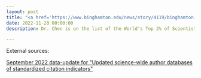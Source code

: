 ```yaml
---
layout: post
title: "<a href='https://www.binghamton.edu/news/story/4119/binghamton-researchers-among-top-2-in-the-world/'>Dr. Chen is among the top researchers at Binghamton University!</a>"
date: 2022-11-20 00:00:00
description: Dr. Chen is on the list of the World's Top 2% of Scientists for career-long and single-year impacts (compiled by John P.A. Ioannidis, Stanford University) in the subfield of Information and Communication Technologies.

---
```


External sources:

[September 2022 data-update for "Updated science-wide author databases of standardized citation indicators"](https://elsevier.digitalcommonsdata.com/datasets/btchxktzyw/5)
